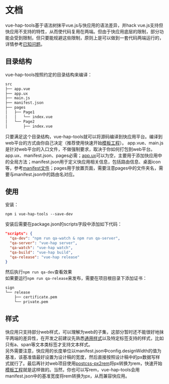 # 文档
vue-hap-tools基于语法树抹平vue.js与快应用的语法差异，并hack vue.js支持但快应用不支持的特性，从而使代码复用在两端。但由于快应用底层的限制，部分功能会受到限制，但只要能规避这些限制，原则上是可以做到一套代码两端运行的，详情参考[已知问题](https://github.com/Youjingyu/vue-hap-tools/blob/master/docs/knownIssues.md)。
## 目录结构
vue-hap-tools按照约定的目录结构来编译：
```bash
src
├── app.vue
├── app.ux
├── main.js
├── manifest.json
├── pages
│   ├── Page1
│   │   └── index.vue
│   └── Page2
│       ├── index.vue
```
只要满足这个目录结构，vue-hap-tools就可以将源码编译到快应用平台。编译到web平台的方式由你自己决定（推荐使用快速开始[模板工程](https://github.com/Youjingyu/vue-hap)）。
app.vue、main.js是针对web平台的入口文件，不做强制要求，取决于你如何打包到web平台。app.ux、manifest.json、pages必需；[app.ux](https://doc.quickapp.cn/framework/source-file.html)可以为空，主要用于添加快应用中的全局方法；manifest.json用于定义快应用相关信息，包括路由信息、桌面icon等，参考[manifest文件](https://doc.quickapp.cn/framework/manifest.html)；pages用于放置页面，需要注意pages中的文件夹名，需要与manifest.json中的路由名对应。
## 使用
安装：
```
npm i vue-hap-tools --save-dev
```
安装后需要在package.json的scripts字段中添加如下代码：
```json
"scripts": {
  "qa-dev": "npm run qa-watch & npm run qa-server",
  "qa-server": "vue-hap server",
  "qa-watch": "vue-hap watch",
  "qa-build": "vue-hap build",
  "qa-release": "vue-hap release"
}
```
然后执行```npm run qa-dev```查看效果  
如果要运行```npm run qa-release```来发布，需要在项目根目录下添加证书：
```bash
sign
└── release
    ├── certificate.pem
    └── private.pem
```
## 样式
快应用只支持部分web样式，可以理解为web的子集，这部分暂时还不能很好地抹平两端的差异性，在开发之前建议先熟悉[通用样式](https://doc.quickapp.cn/widgets/common-styles.html)以及特定标签支持的样式，比如只有a、span等文本类标签才支持文本样式。  
另外需要注意，快应用的长度单位以manifest.json中config.designWidth的值为基准，该基准值最好设置为设计稿的宽度，然后直接按照设计稿中的px数据写样式就行了。最后再针对web项目使用[postcss-px2rem](https://www.npmjs.com/package/postcss-px2rem)将px转换为rem，快速开始[模板工程](https://github.com/Youjingyu/vue-hap)就是这样做的。当然，你也可以写rem，vue-hap-tools会用manifest.json中的基准宽度将rem转换为px，从而兼容快应用。